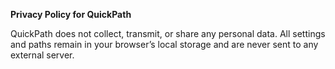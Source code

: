 **Privacy Policy for QuickPath**

QuickPath does not collect, transmit, or share any personal data. All settings and paths remain in your browser’s local storage and are never sent to any external server.
